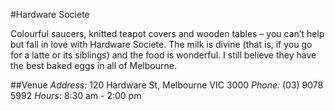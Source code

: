 #Hardware Societe

Colourful saucers, knitted teapot covers and wooden tables – you can’t help but fall in love with Hardware Societe. The milk is divine (that is, if you go for a latte or its siblings) and the food is wonderful. I still believe they have the best baked eggs in all of Melbourne.


##Venue
*Address:* 120 Hardware St, Melbourne VIC 3000
*Phone:* (03) 9078 5992
*Hours:* 8:30 am - 2:00 pm